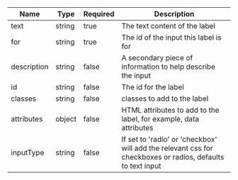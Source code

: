 | Name        | Type   | Required | Description                                                                                                |
| ----------- | ------ | -------- | ---------------------------------------------------------------------------------------------------------- |
| text        | string | true     | The text content of the label                                                                              |
| for         | string | true     | The id of the input this label is for                                                                      |
| description | string | false    | A secondary piece of information to help describe the input                                                |
| id          | string | false    | The id for the label                                                                                       |
| classes     | string | false    | classes to add to the label                                                                                |
| attributes  | object | false    | HTML attributes to add to the label, for example, data attributes                                          |
| inputType   | string | false    | If set to 'radio' or 'checkbox' will add the relevant css for checkboxes or radios, defaults to text input |
